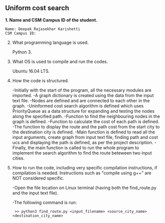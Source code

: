 ## Uniform cost search

**1. Name and CSM Campus ID of the student.**

	Name: Deepak Rajasekhar Karishetti
	CSM Campus ID: 


2. What programming language is used.

	Python 3.


3. What OS is used to compile and run the codes.
	
	Ubuntu 16.04 LTS.


4. How the code is structured.
	
	-Initially with the start of the program, all the necessary modules are imported.
	-A graph dictionary is created using the data from the input text file.
	-Nodes are defined and are connected to each other in the graph.
	-Uninformed cost search algorithm is defined which uses PriorityQueue as a data structure for expanding and testing the nodes along the specified path.
	-Function to find the neighbouring nodes in the graph is defined.
	-Function to calculate the cost of each path is defined.
	-The function to display the route and the path cost from the start city to the destination city is defined.
	-Main function is defined to read all the input arguments, create graph from input text file, finding path and cost ucs and displaying the path is defined, as per the project description.
	-Finally, the main function is called to run the whole program to implement the search algorithm to find the route beteween two input cities.


5. How to run the code, including very specific compilation instructions, if compilation is needed. Instructions such as "compile using g++" are NOT considered specific.

	-Open the file location on Linux terminal (having both the find_route.py and the input text file).

	-The following command is run:

		>> python3 find_route.py <input_filename> <source_city_name> <destination_city_name>


